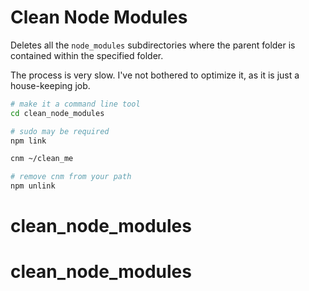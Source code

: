 # Clean Node Modules

Deletes all the `node_modules` subdirectories where the parent folder is contained within the specified folder.

The process is very slow.  I've not bothered to optimize it, as it is just a house-keeping job.

```bash
# make it a command line tool
cd clean_node_modules

# sudo may be required
npm link

cnm ~/clean_me

# remove cnm from your path
npm unlink
```
# clean_node_modules
# clean_node_modules
